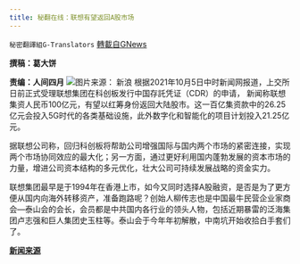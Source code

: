 ```yaml
---
title: 秘翻在线：联想有望返回A股市场
---
```

`秘密翻譯組G-Translators` [轉載自GNews](https://gnews.org/zh-hans/1574975/)

**撰稿：葛大饼**

**责编：人间四月**
![](https://assets.gnews.org/wp-content/uploads/2021/10/Screenshot-2021-10-05-213937.jpg)图片来源： 新浪
根据2021年10月5日中时新闻网报道，上交所日前正式受理联想集团在科创板发行中国存託凭证（CDR）的申请， 新闻称联想集资人民币100亿元，有望以红筹身份返回大陆股市。这一百亿集资款中的26.25亿元会投入5G时代的各类基础设施，此外数字化和智能化的项目计划投入21.25亿元。

据联想公司称，回归科创板将帮助公司增强国际与国内两个市场的紧密连接，实现两个市场协同效应的最大化；另一方面，通过更好利用国内蓬勃发展的资本市场的力量，增进公司资本结构的多元优化，壮大公司可持续发展战略的资金实力。

联想集团最早是于1994年在香港上市，如今又同时选择A股融资，是否是为了更方便从国内向海外转移资产，准备跑路呢？创始人柳传志也是中国最牛民营企业家商会—泰山会的会长，会员都是中共国内各行业的领头人物，包括近期暴雷的泛海集团卢志强和巨人集团史玉柱等。泰山会于今年年初解散，中南坑开始收拾白手套们了。

**[新闻来源](https://wantrich.chinatimes.com/news/20211005S495365)**
